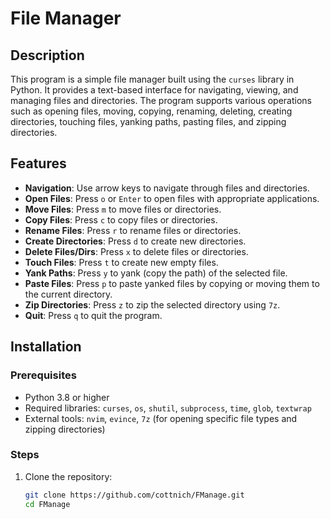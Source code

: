 # File Manager

## Description
This program is a simple file manager built using the `curses` library in Python. It provides a text-based interface for navigating, viewing, and managing files and directories. The program supports various operations such as opening files, moving, copying, renaming, deleting, creating directories, touching files, yanking paths, pasting files, and zipping directories.

## Features
- **Navigation**: Use arrow keys to navigate through files and directories.
- **Open Files**: Press `o` or `Enter` to open files with appropriate applications.
- **Move Files**: Press `m` to move files or directories.
- **Copy Files**: Press `c` to copy files or directories.
- **Rename Files**: Press `r` to rename files or directories.
- **Create Directories**: Press `d` to create new directories.
- **Delete Files/Dirs**: Press `x` to delete files or directories.
- **Touch Files**: Press `t` to create new empty files.
- **Yank Paths**: Press `y` to yank (copy the path) of the selected file.
- **Paste Files**: Press `p` to paste yanked files by copying or moving them to the current directory.
- **Zip Directories**: Press `z` to zip the selected directory using `7z`.
- **Quit**: Press `q` to quit the program.

## Installation

### Prerequisites
- Python 3.8 or higher
- Required libraries: `curses`, `os`, `shutil`, `subprocess`, `time`, `glob`, `textwrap`
- External tools: `nvim`, `evince`, `7z` (for opening specific file types and zipping directories)

### Steps
1. Clone the repository:
   ```bash
   git clone https://github.com/cottnich/FManage.git
   cd FManage

